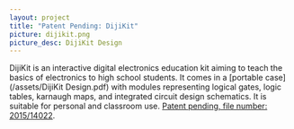 ```yaml
---
layout: project
title: "Patent Pending: DijiKit"
picture: dijikit.png
picture_desc: DijiKit Design
---
```

DijiKit is an interactive digital electronics education kit aiming to teach the basics of electronics to high school students. It comes in a [portable case](/assets/DijiKit Design.pdf) with modules representing logical gates, logic tables, karnaugh maps, and integrated circuit design schematics. It is suitable for personal and classroom use. [Patent pending, file number: 2015/14022](http://online.turkpatent.gov.tr/EPATENT/servlet/PreSearchRequestManager).